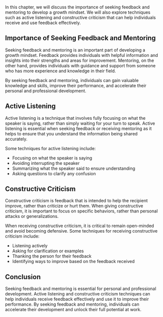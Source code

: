
In this chapter, we will discuss the importance of seeking feedback and mentoring to develop a growth mindset. We will also explore techniques such as active listening and constructive criticism that can help individuals receive and use feedback effectively.

Importance of Seeking Feedback and Mentoring
--------------------------------------------

Seeking feedback and mentoring is an important part of developing a growth mindset. Feedback provides individuals with helpful information and insights into their strengths and areas for improvement. Mentoring, on the other hand, provides individuals with guidance and support from someone who has more experience and knowledge in their field.

By seeking feedback and mentoring, individuals can gain valuable knowledge and skills, improve their performance, and accelerate their personal and professional development.

Active Listening
----------------

Active listening is a technique that involves fully focusing on what the speaker is saying, rather than simply waiting for your turn to speak. Active listening is essential when seeking feedback or receiving mentoring as it helps to ensure that you understand the information being shared accurately.

Some techniques for active listening include:

* Focusing on what the speaker is saying
* Avoiding interrupting the speaker
* Summarizing what the speaker said to ensure understanding
* Asking questions to clarify any confusion

Constructive Criticism
----------------------

Constructive criticism is feedback that is intended to help the recipient improve, rather than criticize or hurt them. When giving constructive criticism, it is important to focus on specific behaviors, rather than personal attacks or generalizations.

When receiving constructive criticism, it is critical to remain open-minded and avoid becoming defensive. Some techniques for receiving constructive criticism include:

* Listening actively
* Asking for clarification or examples
* Thanking the person for their feedback
* Identifying ways to improve based on the feedback received

Conclusion
----------

Seeking feedback and mentoring is essential for personal and professional development. Active listening and constructive criticism techniques can help individuals receive feedback effectively and use it to improve their performance. By seeking feedback and mentoring, individuals can accelerate their development and unlock their full potential at work.
